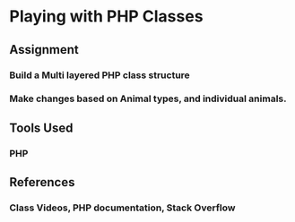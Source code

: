 # Playing with PHP Classes
 
## Assignment
### Build a Multi layered PHP class structure
### Make changes based on Animal types, and individual animals.

## Tools Used
### PHP

## References 
### Class Videos, PHP documentation, Stack Overflow
